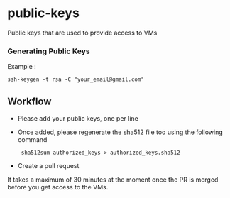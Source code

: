 # public-keys
Public keys that are used to provide access to VMs


### Generating Public Keys
Example :
```
ssh-keygen -t rsa -C "your_email@gmail.com"
```

## Workflow
* Please add your public keys, one per line

* Once added, please regenerate the sha512 file too using the following command

  ``` sha512sum authorized_keys > authorized_keys.sha512```

* Create a pull request

It takes a maximum of 30 minutes at the moment once the PR is merged before you get access to the VMs.
